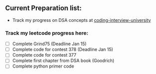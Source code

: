 ## Current Preparation list:

- Track my progress on DSA concepts at [coding-interview-university](https://github.com/neuralnaresh/coding-interview-university)

### Track my leetcode progress here:

- [ ] Complete Grind75 (Deadline Jan 15)
- [ ] Complete code for contest 378 (Deadline Jan 15)
- [ ] Complete code for contest 377
- [ ] Complete first chapter from DSA book (Goodrich)
- [ ] Complete python primer code